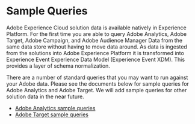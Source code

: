 # Sample Queries
Adobe Experience Cloud solution data is available natively in Experience Platform. For the first time you are able to query Adobe Analytics, Adobe Target, Adobe Campaign, and Adobe Audience Manager Data from the same data store without having to move data around. As data is ingested from the solutions into Adobe Experience Platform it is transformed into Experience Event Experience Data Model (Experience Event XDM). This provides a layer of schema normalization. 

There are a number of standard queries that you may want to run against your Adobe data. Please see the documents below for sample queries for Adobe Analytics and Adobe Target. We will add sample queries for other solution data in the near future.

* [Adobe Analytics sample queries](qs-sample-aa-queries.md)
* [Adobe Target sample queries](qs-sample-target-queries.md)
